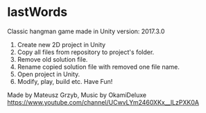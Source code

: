 # lastWords
Classic hangman game made in Unity version: 2017.3.0

1. Create new 2D project in Unity
2. Copy all files from repository to project's folder.
3. Remove old solution file.
4. Rename copied solution file with removed one file name.
5. Open project in Unity.
6. Modify, play, build etc. Have Fun!

Made by Mateusz Grzyb, 
Music by OkamiDeluxe https://www.youtube.com/channel/UCwvLYm2460XKx__lLzPXK0A
